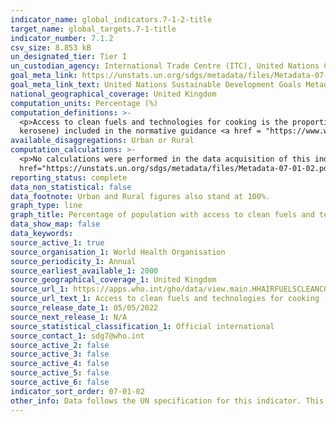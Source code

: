 ```yaml
---
indicator_name: global_indicators.7-1-2-title
target_name: global_targets.7-1-title
indicator_number: 7.1.2
csv_size: 8.853 kB
un_designated_tier: Tier I
un_custodian_agency: International Trade Centre (ITC), United Nations Conference on Trade and Development (UNCTAD), The World Trade Organization (WTO)
goal_meta_link: https://unstats.un.org/sdgs/metadata/files/Metadata-07-01-02.pdf 
goal_meta_link_text: United Nations Sustainable Development Goals Metadata (PDF 232 KB)
national_geographical_coverage: United Kingdom
computation_units: Percentage (%)
computation_definitions: >-
  <p>Access to clean fuels and technologies for cooking is the proportion of total population primarily using clean cooking fuels and technologies for cooking. </p><p> “Clean” is defined by the emission rate targets and specific fuel recommendations (i.e. against unprocessed coal and
  kerosene) included in the normative guidance <a href = "https://www.who.int/publications/i/item/9789241548885">WHO guidelines for indoor air quality - household fuel combustion.</a>
available_disaggregations: Urban or Rural
computation_calculations: >-
  <p>No calculations were performed in the data acquisition of this indicator as appropriate data was readily available in the final format specified by this indicator. For detail on calculations made prior to acquisition see the <a
  href="https://unstats.un.org/sdgs/metadata/files/Metadata-07-01-02.pdf">global metadata</a>.</p>
reporting_status: complete
data_non_statistical: false
data_footnote: Urban and Rural figures also stand at 100%.
graph_type: line
graph_title: Percentage of population with access to clean fuels and technologies for cooking
data_show_map: false
data_keywords:
source_active_1: true
source_organisation_1: World Health Organisation
source_periodicity_1: Annual
source_earliest_available_1: 2000
source_geographical_coverage_1: United Kingdom
source_url_1: https://apps.who.int/gho/data/view.main.HHAIRFUELSCLEANCOUNTRYv
source_url_text_1: Access to clean fuels and technologies for cooking (% of population)
source_release_date_1: 05/05/2022
source_next_release_1: N/A
source_statistical_classification_1: Official international
source_contact_1: sdg7@who.int
source_active_2: false
source_active_3: false
source_active_4: false
source_active_5: false
source_active_6: false
indicator_sort_order: 07-01-02
other_info: Data follows the UN specification for this indicator. This indicator has been identified in collaboration with topic experts.
---
```

